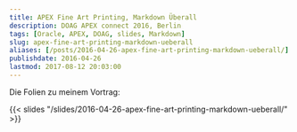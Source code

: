 ```yaml
---
title: APEX Fine Art Printing, Markdown Überall
description: DOAG APEX connect 2016, Berlin
tags: [Oracle, APEX, DOAG, slides, Markdown]
slug: apex-fine-art-printing-markdown-ueberall
aliases: [/posts/2016-04-26-apex-fine-art-printing-markdown-ueberall/]
publishdate: 2016-04-26
lastmod: 2017-08-12 20:03:00
---
```


Die Folien zu meinem Vortrag:

{{< slides "/slides/2016-04-26-apex-fine-art-printing-markdown-ueberall/" >}}
